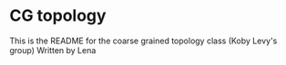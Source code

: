 # CG topology
This is the README for the coarse grained topology class (Koby Levy's group)
Written by Lena 